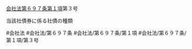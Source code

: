 [会社法第６９７条第１項](会社法＿＿＿＿第６９７条第１項)第３号

当該社債券に係る社債の種類


#会社法
#会社法/第６９７条
#会社法/第６９７条/第１項
#会社法/第６９７条/第１項/第３号
